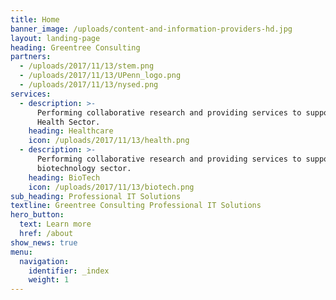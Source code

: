 ```yaml
---
title: Home
banner_image: /uploads/content-and-information-providers-hd.jpg
layout: landing-page
heading: Greentree Consulting
partners:
  - /uploads/2017/11/13/stem.png
  - /uploads/2017/11/13/UPenn_logo.png
  - /uploads/2017/11/13/nysed.png
services:
  - description: >-
      Performing collaborative research and providing services to support the
      Health Sector.
    heading: Healthcare
    icon: /uploads/2017/11/13/health.png
  - description: >-
      Performing collaborative research and providing services to support the
      biotechnology sector.
    heading: BioTech
    icon: /uploads/2017/11/13/biotech.png
sub_heading: Professional IT Solutions
textline: Greentree Consulting Professional IT Solutions
hero_button:
  text: Learn more
  href: /about
show_news: true
menu:
  navigation:
    identifier: _index
    weight: 1
---
```


